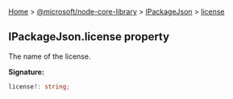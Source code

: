 [Home](./index) &gt; [@microsoft/node-core-library](./node-core-library.md) &gt; [IPackageJson](./node-core-library.ipackagejson.md) &gt; [license](./node-core-library.ipackagejson.license.md)

## IPackageJson.license property

The name of the license.

<b>Signature:</b>

```typescript
license?: string;
```
